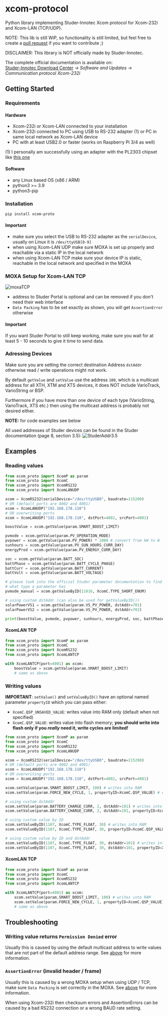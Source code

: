 # xcom-protocol

Python library implementing Studer-Innotec Xcom protocol for Xcom-232i and Xcom-LAN (TCP/UDP).

NOTE: This lib is still WiP, so functionality is still limited, but feel free to create a [pull request](https://github.com/zocker-160/xcom-protocol/pulls) if you want to contribute ;)

DISCLAIMER: This library is NOT officially made by Studer-Innotec.

The complete official documentation is available on: \
[Studer-Innotec Download Center](https://www.studer-innotec.com/en/downloads/) *-> Software and Updates -> Communication protocol Xcom-232i*

## Getting Started

### Requirements
#### Hardware

- Xcom-232i or Xcom-LAN connected to your installation
- Xcom-232i connected to PC using USB to RS-232 adapter (1) or PC in same local network as Xcom-LAN device
- PC with at least USB2.0 or faster (works on Raspberry Pi 3/4 as well)

(1) I personally am successfully using an adapter with the PL2303 chipset like [this one](https://www.amazon.de/dp/B00QUZY4UG)

#### Software

- any Linux based OS (x86 / ARM)
- python3 >= 3.9
- python3-pip

### Installation

```bash
pip install xcom-proto
```
#### Important

- make sure you select the USB to RS-232 adapter as the `serialDevice`, usually on Linux it is `/dev/ttyUSB[0-9]`
- when using Xcom-LAN UDP make sure MOXA is set up properly and reachable via a static IP in the local network
- when using Xcom-LAN TCP make sure your device IP is static, reachable in the local network and specified in the MOXA

### MOXA Setup for Xcom-LAN TCP
![moxaTCP](img/MOXA_TCP.png)

- address to Studer Portal is optional and can be removed if you don't need their web interface
- `Data Packing` has to be set exactly as shown, you will get `AssertionError` otherwise

#### Important
If you want Studer Portal to still keep working, make sure you wait for at least 5 - 10 seconds to give it time to send data.

### Adressing Devices

Make sure you are setting the correct destination Address `dstAddr` otherwise read / write operations might not work.

By default `getValue` and `setValue` use the address `100`, which is a multicast address for all XTH, XTM and XTS devices, it does NOT include VarioTrack, VarioString or BSP.

Furthermore if you have more than one device of each type (VarioString, VarioTrack, XTS etc.) then using the multicast address is probably not desired either.

**NOTE:** for code examples see below

All used addresses of Studer devices can be found in the Studer documentation (page 8, section 3.5):
![StuderAddr3.5](img/Studer_addr.png)

## Examples
### Reading values

```python
from xcom_proto import XcomP as param
from xcom_proto import XcomC
from xcom_proto import XcomRS232
from xcom_proto import XcomLANUDP

xcom = XcomRS232(serialDevice="/dev/ttyUSB0", baudrate=115200)
# OR (default ports are 4002 and 4001)
xcom = XcomLANUDP("192.168.178.110")
# OR overwriting ports
xcom = XcomLANUDP("192.168.178.110", dstPort=4002, srcPort=4001)

boostValue = xcom.getValue(param.SMART_BOOST_LIMIT)

pvmode = xcom.getValue(param.PV_OPERATION_MODE)
pvpower = xcom.getValue(param.PV_POWER) * 1000 # convert from kW to W
sunhours = xcom.getValue(param.PV_SUN_HOURS_CURR_DAY)
energyProd = xcom.getValue(param.PV_ENERGY_CURR_DAY)

soc = xcom.getValue(param.BATT_SOC)
battPhase = xcom.getValue(param.BATT_CYCLE_PHASE)
battCurr = xcom.getValue(param.BATT_CURRENT)
battVolt = xcom.getValue(param.BATT_VOLTAGE)

# please look into the official Studer parameter documentation to find out
# what type a parameter has
pvmode_manual = xcom.getValueByID(11016, XcomC.TYPE_SHORT_ENUM)

# using custom dstAddr (can also be used for getValueByID())
solarPowerVS1 = xcom.getValue(param.VS_PV_POWER, dstAddr=701)
solarPowerVS2 = xcom.getValue(param.VS_PV_POWER, dstAddr=702)

print(boostValue, pvmode, pvpower, sunhours, energyProd, soc, battPhase, battCurr, battVolt)
```

#### XcomLAN TCP

```python
from xcom_proto import XcomP as param
from xcom_proto import XcomC
from xcom_proto import XcomRS232
from xcom_proto import XcomLANTCP

with XcomLANTCP(port=4001) as xcom:
    boostValue = xcom.getValue(param.SMART_BOOST_LIMIT)
    # same as above
```

### Writing values

**IMPORTANT**:
`setValue()` and `setValueByID()` have an optional named parameter `propertyID` which you can pass either:

- `XcomC.QSP_UNSAVED_VALUE`: writes value into RAM only (default when not specified)
- `XcomC.QSP_VALUE`: writes value into flash memory; **you should write into flash only if you *really* need it, write cycles are limited!**

```python
from xcom_proto import XcomP as param
from xcom_proto import XcomC
from xcom_proto import XcomRS232
from xcom_proto import XcomLANUDP

xcom = XcomRS232(serialDevice="/dev/ttyUSB0", baudrate=115200)
# OR (default ports are 4002 and 4001)
xcom = XcomLANUDP("192.168.178.110")
# OR overwriting ports
xcom = XcomLANUDP("192.168.178.110", dstPort=4002, srcPort=4001)

xcom.setValue(param.SMART_BOOST_LIMIT, 100) # writes into RAM
xcom.setValue(param.FORCE_NEW_CYCLE, 1, propertyID=XcomC.QSP_VALUE) # writes into flash memory

# using custom dstAddr
xcom.setValue(param.BATTERY_CHARGE_CURR, 2, dstAddr=101) # writes into RAM
xcom.setValue(param.BATTERY_CHARGE_CURR, 2, dstAddr=101, propertyID=XcomC.QSP_VALUE) # writes into flash memory

# using custom value by ID
xcom.setValueByID(1107, XcomC.TYPE_FLOAT, 30) # writes into RAM
xcom.setValueByID(1107, XcomC.TYPE_FLOAT, 30, propertyID=XcomC.QSP_VALUE) # writes into flash memory

# using custom value by ID and dstAddr
xcom.setValueByID(1107, XcomC.TYPE_FLOAT, 30, dstAddr=101) # writes into RAM
xcom.setValueByID(1107, XcomC.TYPE_FLOAT, 30, dstAddr=101, propertyID=XcomC.QSP_VALUE) # writes into flash memory
```

#### XcomLAN TCP

```python
from xcom_proto import XcomP as param
from xcom_proto import XcomC
from xcom_proto import XcomRS232
from xcom_proto import XcomLANTCP

with XcomLANTCP(port=4001) as xcom:
    xcom.setValue(param.SMART_BOOST_LIMIT, 100) # writes into RAM
    xcom.setValue(param.FORCE_NEW_CYCLE, 1, propertyID=XcomC.QSP_VALUE) # writes into flash memory
    # same as above
```

## Troubleshooting
### Writing value returns `Permission Denied` error

Usually this is caused by using the default multicast address to write values that are not part of the default address range. See [above](#adressing-devices) for more information.

### `AssertionError` (invalid header / frame)

Usually this is caused by a wrong MOXA setup when using UDP / TCP, make sure `Data Packing` is set correctly in the MOXA. See [above](#moxa-setup-for-xcom-lan-tcp) for more information.

When using Xcom-232i then checksum errors and AssertionErrors can be caused by a bad RS232 connection or a wrong BAUD rate setting.
